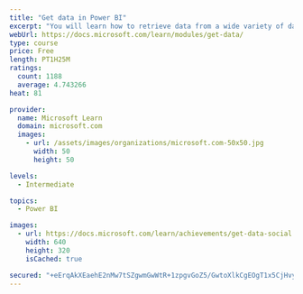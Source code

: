 ```yaml
---
title: "Get data in Power BI"
excerpt: "You will learn how to retrieve data from a wide variety of data sources, including Microsoft Excel, relational databases, and NoSQL data stores. You will also learn how to improve performance while retrieving data."
webUrl: https://docs.microsoft.com/learn/modules/get-data/
type: course
price: Free
length: PT1H25M
ratings:
  count: 1188
  average: 4.743266
heat: 81

provider:
  name: Microsoft Learn
  domain: microsoft.com
  images:
    - url: /assets/images/organizations/microsoft.com-50x50.jpg
      width: 50
      height: 50

levels:
  - Intermediate

topics:
  - Power BI

images:
  - url: https://docs.microsoft.com/learn/achievements/get-data-social.png
    width: 640
    height: 320
    isCached: true

secured: "+eErqAkXEaehE2nMw7tSZgwmGwWtR+1zpgvGoZ5/GwtoXlkCgEOgT1x5CjHvytAOkCHJpWhZ7Q22Gz7bjfgwUsi0tfLgv5CTc5+86t5RpDl/lZRSCU/6x5/WcBb7mu3uycV2AKfvwshuSX+8J3CtSgYKzgn2kGUb9wHKjK5yInCl3jlgWufHRUSvZCVs2664jq8/pz1En+eO7a59nzzOqhcxR2E9pmc63pcUP8MIjZ9dfZjZghVzJtxbxgJuz75XyPdwWl84kq0xHU9qSxc25EtrAvpczH5C11g0HJqIdNX0siVU4iCd3NZ7/MrvxxeT5zjvQMFbvC8Aq09UPr/kVvwESreJbqPPmchhYcng7C+D1FdDKoTJ6x4EPDj9K/nE0S8HTPYuFEQgMT5I2Y9hawTEciWabPwIBAuc44OuUy8=;wvmtslwhkhnrRGaJKSTXhQ=="
---
```


